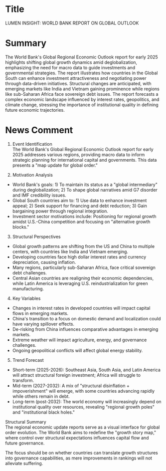 # Title
LUMEN INSIGHT: WORLD BANK REPORT ON GLOBAL OUTLOOK

# Summary
The World Bank's Global Regional Economic Outlook report for early 2025 highlights shifting global growth dynamics amid deglobalization, emphasizing the need for macro data to guide investments and governmental strategies. The report illustrates how countries in the Global South can enhance investment attractiveness and negotiating power through data-driven initiatives. Structural changes are anticipated, with emerging markets like India and Vietnam gaining prominence while regions like sub-Saharan Africa face sovereign debt issues. The report forecasts a complex economic landscape influenced by interest rates, geopolitics, and climate change, stressing the importance of institutional quality in defining future economic trajectories.

# News Comment
1. Event Identification  
The World Bank's Global Regional Economic Outlook report for early 2025 addresses various regions, providing macro data to inform strategic planning for international capital and governments. This data presents a "map update for global order."

2. Motivation Analysis  
- World Bank's goals: 1) To maintain its status as a "global intermediary" during deglobalization; 2) To shape global narratives amid G7 disorder and IMF credibility issues.
- Global South countries aim to: 1) Use data to enhance investment appeal; 2) Seek support for financing and debt reduction; 3) Gain bargaining power through regional integration.
- Investment sector motivations include: Positioning for regional growth amidst U.S.-China competition and focusing on "alternative growth blocks."

3. Structural Perspectives  
- Global growth patterns are shifting from the US and China to multiple centers, with countries like India and Vietnam emerging.
- Developing countries face high dollar interest rates and currency depreciation, causing inflation.
- Many regions, particularly sub-Saharan Africa, face critical sovereign debt challenges.
- Central Asian countries are realigning their economic dependencies, while Latin America is leveraging U.S. reindustrialization for green manufacturing.

4. Key Variables  
- Changes in interest rates in developed countries will impact capital flows in emerging markets.  
- China's transition to a focus on domestic demand and localization could have varying spillover effects.  
- De-risking from China influences comparative advantages in emerging markets.  
- Extreme weather will impact agriculture, energy, and governance challenges.  
- Ongoing geopolitical conflicts will affect global energy stability.

5. Trend Forecast  
- Short-term (2025-2026): Southeast Asia, South Asia, and Latin America will attract structural foreign investment; Africa will struggle to transform.
- Mid-term (2027-2032): A mix of "structural disinflation + impoverishment" will emerge, with some countries advancing rapidly while others remain in debt.
- Long-term (post-2032): The world economy will increasingly depend on institutional quality over resources, revealing "regional growth poles" and "institutional black holes."

Structural Summary  
The regional economic update reports serve as a visual interface for global order evolution. The World Bank aims to redefine the "growth story map," where control over structural expectations influences capital flow and future governance.

The focus should be on whether countries can translate growth structures into governance capabilities, as mere improvements in rankings will not alleviate suffering.
